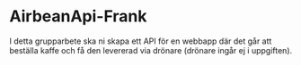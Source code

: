 # AirbeanApi-Frank
I detta grupparbete ska ni skapa ett API för en webbapp där det går att beställa kaffe och få den levererad via drönare (drönare ingår ej i uppgiften).
